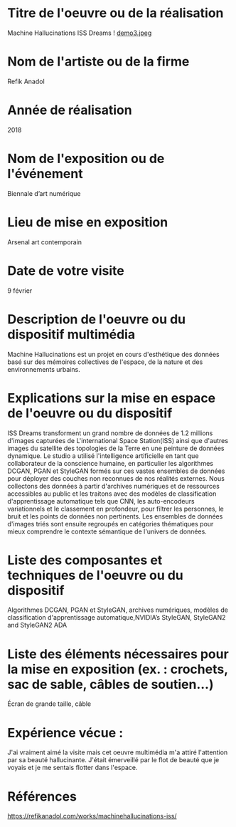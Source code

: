 # Titre de l'oeuvre ou de la réalisation
Machine Hallucinations ISS Dreams
! [demo3.jpeg](photographies/demo3.jpeg)

 # Nom de l'artiste ou de la firme
 Refik Anadol

 # Année de réalisation
 2018

  # Nom de l'exposition ou de l'événement
  Biennale d’art numérique
  

  # Lieu de mise en exposition
  Arsenal art contemporain

  # Date de votre visite
  9 février

 # Description de l'oeuvre ou du dispositif multimédia 
 Machine Hallucinations est un projet en cours d'esthétique des données basé sur des mémoires collectives de l'espace, de la nature et des environnements urbains.
 

 # Explications sur la mise en espace de l'oeuvre ou du dispositif 
 ISS Dreams transforment un grand nombre de données de 1.2 millions d'images capturées de L'international Space Station(ISS) ainsi que d'autres images du satellite des topologies de la Terre en une peinture de données dynamique. Le studio a utilisé l'intelligence artificielle en tant que collaborateur de la conscience humaine, en particulier les algorithmes DCGAN, PGAN et StyleGAN formés sur ces vastes ensembles de données pour déployer des couches non reconnues de nos réalités externes. Nous collectons des données à partir d'archives numériques et de ressources accessibles au public et les traitons avec des modèles de classification d'apprentissage automatique tels que CNN, les auto-encodeurs variationnels et le classement en profondeur, pour filtrer les personnes, le bruit et les points de données non pertinents. Les ensembles de données d'images triés sont ensuite regroupés en catégories thématiques pour mieux comprendre le contexte sémantique de l'univers de données.

 # Liste des composantes et techniques de l'oeuvre ou du dispositif 
Algorithmes DCGAN, PGAN et StyleGAN, archives numériques, modèles de classification d'apprentissage automatique,NVIDIA’s StyleGAN, StyleGAN2 and StyleGAN2 ADA

 # Liste des éléments nécessaires pour la mise en exposition (ex. : crochets, sac de sable, câbles de soutien...)
 Écran de grande taille, câble

 # Expérience vécue :
 J'ai vraiment aimé la visite mais cet oeuvre multimédia m'a attiré l'attention par sa beauté hallucinante. J'était émerveillé par le flot de beauté que je voyais et je me sentais flotter dans l'espace. 
 # Références
 https://refikanadol.com/works/machinehallucinations-iss/
